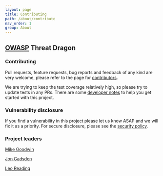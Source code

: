 ```yaml
---
layout: page
title: Contributing
path: /about/contribute
nav_order: 1
group: About
---
```


## [OWASP](https://www.owasp.org) Threat Dragon

### Contributing

Pull requests, feature requests, bug reports and feedback of any kind are very welcome, please refer to the page for
[contributors](https://github.com/OWASP/threat-dragon-core/blob/main/CONTRIBUTING.md). 

We are trying to keep the test coverage relatively high, so please try to update tests in any PRs.
There are some [developer notes](https://github.com/OWASP/threat-dragon/blob/main/dev-notes.md) to help you get started with this project.

### Vulnerability disclosure

If you find a vulnerability in this project please let us know ASAP and we will fix it as a priority.
For secure disclosure, please see the [security policy](https://github.com/OWASP/threat-dragon-core/blob/main/SECURITY.md).

### Project leaders

[Mike Goodwin](mailto:mike.goodwin@owasp.org)

[Jon Gadsden](mailto:jon.gadsden@owasp.org)

[Leo Reading](mailto:leo.reading@owasp.org)
